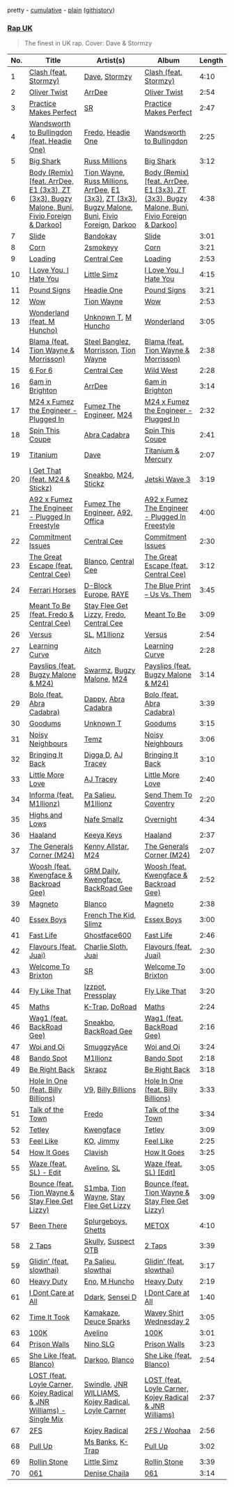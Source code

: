 pretty - [cumulative](/playlists/cumulative/Rap%20UK.md) - [plain](/playlists/plain/37i9dQZF1DX6PKX5dyBKeq) ([githistory](https://github.githistory.xyz/mackorone/spotify-playlist-archive/blob/main/playlists/plain/37i9dQZF1DX6PKX5dyBKeq))

### [Rap UK](https://open.spotify.com/playlist/37i9dQZF1DX6PKX5dyBKeq)

> The finest in UK rap. Cover: Dave & Stormzy

| No. | Title | Artist(s) | Album | Length |
|---|---|---|---|---|
| 1 | [Clash (feat. Stormzy)](https://open.spotify.com/track/2oUwMN5VfdGX10XeQJLBBi) | [Dave](https://open.spotify.com/artist/6Ip8FS7vWT1uKkJSweANQK), [Stormzy](https://open.spotify.com/artist/2SrSdSvpminqmStGELCSNd) | [Clash (feat. Stormzy)](https://open.spotify.com/album/58GjA2xPMQ8PjNKyddHIqP) | 4:10 |
| 2 | [Oliver Twist](https://open.spotify.com/track/6mSzsSdu0CWIV70jEjWMhI) | [ArrDee](https://open.spotify.com/artist/7m0BsF0t3K9WQFgKoPejfk) | [Oliver Twist](https://open.spotify.com/album/6d8MlD2NJyzLtnRSprliO5) | 2:54 |
| 3 | [Practice Makes Perfect](https://open.spotify.com/track/4Qpa0WH8hUHtOJKSNPrGV7) | [SR](https://open.spotify.com/artist/2NZN0JDhWXmMmhSXTbhm1h) | [Practice Makes Perfect](https://open.spotify.com/album/6l0LCRHoG9F9EzQUYWnMAL) | 2:47 |
| 4 | [Wandsworth to Bullingdon (feat. Headie One)](https://open.spotify.com/track/3XXWrQc7BSzW1NPq1hiHsu) | [Fredo](https://open.spotify.com/artist/3rbtPd0NcvhO2AzMfzx90z), [Headie One](https://open.spotify.com/artist/6UCQYrcJ6wab6gnQ89OJFh) | [Wandsworth to Bullingdon](https://open.spotify.com/album/4yBgUAi8qI0UjytssAUoCT) | 2:25 |
| 5 | [Big Shark](https://open.spotify.com/track/6Yjj0HEBFdOtNjhbhiOiah) | [Russ Millions](https://open.spotify.com/artist/3FoFW2AoUGRHBacC6i4x4p) | [Big Shark](https://open.spotify.com/album/4wtkVYb3pTptewYBch9kTM) | 3:12 |
| 6 | [Body (Remix) [feat. ArrDee, E1 (3x3), ZT (3x3), Bugzy Malone, Buni, Fivio Foreign & Darkoo]](https://open.spotify.com/track/6uvMKqNlrSvcC4NaKnrwjZ) | [Tion Wayne](https://open.spotify.com/artist/7b79bQFziJFedJb75k6hFt), [Russ Millions](https://open.spotify.com/artist/3FoFW2AoUGRHBacC6i4x4p), [ArrDee](https://open.spotify.com/artist/7m0BsF0t3K9WQFgKoPejfk), [E1 (3x3)](https://open.spotify.com/artist/63ebc5zUpJ36aoTDQJHa9B), [ZT (3x3)](https://open.spotify.com/artist/2uIRmVaCVpHQjaVgph5clS), [Bugzy Malone](https://open.spotify.com/artist/4Dokdwa3WB7ilQ2c2qvIBL), [Buni](https://open.spotify.com/artist/5AiY4bxeXerLXx03JADdQv), [Fivio Foreign](https://open.spotify.com/artist/14CHVeJGrR5xgUGQFV5BVM), [Darkoo](https://open.spotify.com/artist/4QSTyDpxsKmv3UfavVUImR) | [Body (Remix) [feat. ArrDee, E1 (3x3), ZT (3x3), Bugzy Malone, Buni, Fivio Foreign & Darkoo]](https://open.spotify.com/album/3ucQ8ogD2Li2U0rwkrdwlx) | 4:38 |
| 7 | [Slide](https://open.spotify.com/track/63ZJ1O6WA44R6ifMT9z2Ye) | [Bandokay](https://open.spotify.com/artist/0CqfkYr7CBuSySa4wUBChE) | [Slide](https://open.spotify.com/album/0OUMQ70DNqNLCW3UIITM8b) | 3:01 |
| 8 | [Corn](https://open.spotify.com/track/4aaEROAXVunrYjS556YxAn) | [2smokeyy](https://open.spotify.com/artist/4MUA591QaNW7xiMlMgBJV2) | [Corn](https://open.spotify.com/album/5hf9tYrWhDC5ZdKy7f9Kx8) | 3:21 |
| 9 | [Loading](https://open.spotify.com/track/4D0GT8zWuA7Z2em6dpajAn) | [Central Cee](https://open.spotify.com/artist/5H4yInM5zmHqpKIoMNAx4r) | [Loading](https://open.spotify.com/album/11W7cdDjujY2ktlOAGGq7Q) | 2:53 |
| 10 | [I Love You, I Hate You](https://open.spotify.com/track/7boAnwNPhMVap1oJiIsKCe) | [Little Simz](https://open.spotify.com/artist/6eXZu6O7nAUA5z6vLV8NKI) | [I Love You, I Hate You](https://open.spotify.com/album/75ncNW4YUYAZ1WsHLpR3sf) | 4:15 |
| 11 | [Pound Signs](https://open.spotify.com/track/37U6ujT5pW7DYaMVsidIxQ) | [Headie One](https://open.spotify.com/artist/6UCQYrcJ6wab6gnQ89OJFh) | [Pound Signs](https://open.spotify.com/album/7G4eRNZ9UKth2j3WnusN7i) | 3:21 |
| 12 | [Wow](https://open.spotify.com/track/1zEtEb820Vwe9giuUFXH7H) | [Tion Wayne](https://open.spotify.com/artist/7b79bQFziJFedJb75k6hFt) | [Wow](https://open.spotify.com/album/50GEiFeJvh61ifn8ZWyH4Y) | 2:53 |
| 13 | [Wonderland (feat. M Huncho)](https://open.spotify.com/track/0xf5EE2taRxE3lDBV8IXMR) | [Unknown T](https://open.spotify.com/artist/3iAhNz3e31lBuXYOsqGsf3), [M Huncho](https://open.spotify.com/artist/491U1PrV1EoQuhM0aUCn9r) | [Wonderland](https://open.spotify.com/album/0wmov03x5YDrvZSZvxDwz4) | 3:05 |
| 14 | [Blama (feat. Tion Wayne & Morrisson)](https://open.spotify.com/track/6Hkq6hOIViCGwwuJrarMW6) | [Steel Banglez](https://open.spotify.com/artist/6k970rXaWAWVfWMjqWtFNI), [Morrisson](https://open.spotify.com/artist/3bn93QEHOITZ4ARuiZdfRA), [Tion Wayne](https://open.spotify.com/artist/7b79bQFziJFedJb75k6hFt) | [Blama (feat. Tion Wayne & Morrisson)](https://open.spotify.com/album/3HzSvKFptFfvkTSCPEapzq) | 2:38 |
| 15 | [6 For 6](https://open.spotify.com/track/1tLV0GD0WXQ1Z8BKOQscti) | [Central Cee](https://open.spotify.com/artist/5H4yInM5zmHqpKIoMNAx4r) | [Wild West](https://open.spotify.com/album/0aAVMtHuK9wX1mQozWvdSZ) | 2:28 |
| 16 | [6am in Brighton](https://open.spotify.com/track/0pvPWDLzZcWFyXO2VantXA) | [ArrDee](https://open.spotify.com/artist/7m0BsF0t3K9WQFgKoPejfk) | [6am in Brighton](https://open.spotify.com/album/5fuMhXg7UxrJWnm8qbWIVW) | 3:14 |
| 17 | [M24 x Fumez the Engineer - Plugged In](https://open.spotify.com/track/6mZ1eBLOPHltSDFZn4SfwU) | [Fumez The Engineer](https://open.spotify.com/artist/0ksX396B3t2Gt8kwr0BJZk), [M24](https://open.spotify.com/artist/601bmA9VRZnMVclsxG7W6T) | [M24 x Fumez the Engineer - Plugged In](https://open.spotify.com/album/4XVOMAV4svBJPsSYI3SE5u) | 2:32 |
| 18 | [Spin This Coupe](https://open.spotify.com/track/7CSjrlKu2HI9qNpzCWWYer) | [Abra Cadabra](https://open.spotify.com/artist/1ZHk8dteZz6Vi2HFp4hGoM) | [Spin This Coupe](https://open.spotify.com/album/14f53xLUSSKlpAuvgc6smC) | 2:41 |
| 19 | [Titanium](https://open.spotify.com/track/2qzW5AK8ldKUOWUETwAkZY) | [Dave](https://open.spotify.com/artist/6Ip8FS7vWT1uKkJSweANQK) | [Titanium & Mercury](https://open.spotify.com/album/1A0K9zewunqFt9drGNk2W5) | 2:07 |
| 20 | [I Get That (feat. M24 & Stickz)](https://open.spotify.com/track/48PIbnVeeI869MuJ2Yyt3k) | [Sneakbo](https://open.spotify.com/artist/3EUM35RpJZkmptksMgQyj6), [M24](https://open.spotify.com/artist/601bmA9VRZnMVclsxG7W6T), [Stickz](https://open.spotify.com/artist/4XElpHwKLubHxfXQwWyyEY) | [Jetski Wave 3](https://open.spotify.com/album/0lIwPQkDm31ETXMctrDBd9) | 3:19 |
| 21 | [A92 x Fumez The Engineer - Plugged In Freestyle](https://open.spotify.com/track/0goOUCNL6MYrqSVvGhvsxw) | [Fumez The Engineer](https://open.spotify.com/artist/0ksX396B3t2Gt8kwr0BJZk), [A92](https://open.spotify.com/artist/5uWT1NONby2BqNCu42fdDc), [Offica](https://open.spotify.com/artist/3z9G13I73VCCZgf2j7i8q2) | [A92 x Fumez The Engineer - Plugged In Freestyle](https://open.spotify.com/album/2d2jGNehp3V4MKWusgvMbk) | 4:00 |
| 22 | [Commitment Issues](https://open.spotify.com/track/5w3CtwPT5e0k8zg2LyjvNN) | [Central Cee](https://open.spotify.com/artist/5H4yInM5zmHqpKIoMNAx4r) | [Commitment Issues](https://open.spotify.com/album/0RHc0eLRmJ7dFidneiGXeX) | 2:30 |
| 23 | [The Great Escape (feat. Central Cee)](https://open.spotify.com/track/11z8FQUmPdr1JQxOlBqECS) | [Blanco](https://open.spotify.com/artist/5FxsPS1K61fHEVB3FNZw6Y), [Central Cee](https://open.spotify.com/artist/5H4yInM5zmHqpKIoMNAx4r) | [The Great Escape (feat. Central Cee)](https://open.spotify.com/album/74QOvBN9TxbosknH81QoC5) | 3:12 |
| 24 | [Ferrari Horses](https://open.spotify.com/track/5erCwioOcRwP59NJUAtEK3) | [D-Block Europe](https://open.spotify.com/artist/5VadK1havLhK1OpKYsXv9y), [RAYE](https://open.spotify.com/artist/5KKpBU5eC2tJDzf0wmlRp2) | [The Blue Print – Us Vs. Them](https://open.spotify.com/album/26uL4J5FErma5bp8r3UVnX) | 3:45 |
| 25 | [Meant To Be (feat. Fredo & Central Cee)](https://open.spotify.com/track/1pfZ8IYPDEjvdrllsYBgEC) | [Stay Flee Get Lizzy](https://open.spotify.com/artist/2oZq6t5DkE2BdGbD6x8RXh), [Fredo](https://open.spotify.com/artist/3rbtPd0NcvhO2AzMfzx90z), [Central Cee](https://open.spotify.com/artist/5H4yInM5zmHqpKIoMNAx4r) | [Meant To Be](https://open.spotify.com/album/4fZ5N0VHK0zb4JIuvft1cO) | 3:09 |
| 26 | [Versus](https://open.spotify.com/track/6NTxrKuDVmqb1Yr86cR5MD) | [SL](https://open.spotify.com/artist/0wY1K9SgxbaRfoFRmSR5x5), [M1llionz](https://open.spotify.com/artist/5ZD4VhNTUEnEBTlWQPeyzq) | [Versus](https://open.spotify.com/album/5W0gx431L1lzVXXXpH385f) | 2:54 |
| 27 | [Learning Curve](https://open.spotify.com/track/7uD5yn7Ll3XqvaY93FwSQ2) | [Aitch](https://open.spotify.com/artist/2PJEagPIxaBugeMjIyKVXF) | [Learning Curve](https://open.spotify.com/album/3U6Qv2hF17RCmZRjUNYkgB) | 2:28 |
| 28 | [Payslips (feat. Bugzy Malone & M24)](https://open.spotify.com/track/3h7O4nTMZSfEdQyiJSFt0l) | [Swarmz](https://open.spotify.com/artist/2yPprAQlrIQWu60g09B9MZ), [Bugzy Malone](https://open.spotify.com/artist/4Dokdwa3WB7ilQ2c2qvIBL), [M24](https://open.spotify.com/artist/601bmA9VRZnMVclsxG7W6T) | [Payslips (feat. Bugzy Malone & M24)](https://open.spotify.com/album/0bzU1jhGseuEXXmXj9WCHR) | 3:14 |
| 29 | [Bolo (feat. Abra Cadabra)](https://open.spotify.com/track/5aFOOhwgdUQCsSUBzaphT9) | [Dappy](https://open.spotify.com/artist/4q6hTJmeYXCwp0ivdtoSWA), [Abra Cadabra](https://open.spotify.com/artist/1ZHk8dteZz6Vi2HFp4hGoM) | [Bolo (feat. Abra Cadabra)](https://open.spotify.com/album/1GALQJzNbt1DANz4wl4eYx) | 3:39 |
| 30 | [Goodums](https://open.spotify.com/track/4kvfj9L2tpmt0T3l0Gkw3I) | [Unknown T](https://open.spotify.com/artist/3iAhNz3e31lBuXYOsqGsf3) | [Goodums](https://open.spotify.com/album/5dNLBvQ9wXU6xuiATnxTJM) | 3:15 |
| 31 | [Noisy Neighbours](https://open.spotify.com/track/2JaH5ZaktJll8VNF2PQ5If) | [Temz](https://open.spotify.com/artist/3ksrra1WHKgGrr7ss2BYYg) | [Noisy Neighbours](https://open.spotify.com/album/1b3q0Ej3zJ9fNu7f0epW8H) | 3:06 |
| 32 | [Bringing It Back](https://open.spotify.com/track/3inbZcvbbcwJFgEzZgANwE) | [Digga D](https://open.spotify.com/artist/57n1OF36WvtOeATY6WQ6iw), [AJ Tracey](https://open.spotify.com/artist/4Xi6LSfFqv26XgP9NKN26U) | [Bringing It Back](https://open.spotify.com/album/51NcaYxQV6atdnmrCtQoc7) | 3:10 |
| 33 | [Little More Love](https://open.spotify.com/track/01SyViM4lbRtUS9h5Vq1Zy) | [AJ Tracey](https://open.spotify.com/artist/4Xi6LSfFqv26XgP9NKN26U) | [Little More Love](https://open.spotify.com/album/7sZxMRJAVfCmWbuqQPmgtb) | 2:40 |
| 34 | [Informa (feat. M1llionz)](https://open.spotify.com/track/7vzfjHm6m8olEhvQ3vAHqj) | [Pa Salieu](https://open.spotify.com/artist/290nCNEce1y6rfoJiO2rK7), [M1llionz](https://open.spotify.com/artist/5ZD4VhNTUEnEBTlWQPeyzq) | [Send Them To Coventry](https://open.spotify.com/album/07XuUjDVxufzEQI5bGpzhT) | 2:20 |
| 35 | [Highs and Lows](https://open.spotify.com/track/3TYkT91O7HpkoEqiOFkaqZ) | [Nafe Smallz](https://open.spotify.com/artist/3dKjmeRZcSUw617CoMzEA0) | [Overnight](https://open.spotify.com/album/0wZmVPb4hlOm2vrBtEVefi) | 4:34 |
| 36 | [Haaland](https://open.spotify.com/track/0hdE3z2giBzMWP5t0sn3BT) | [Keeya Keys](https://open.spotify.com/artist/61HaePhaH2YbG9Rd5zXbL6) | [Haaland](https://open.spotify.com/album/0r9mdB0FDi5kbcX5ktzbNK) | 2:37 |
| 37 | [The Generals Corner (M24)](https://open.spotify.com/track/076FNVwv0Yf39SwDmb8ryH) | [Kenny Allstar](https://open.spotify.com/artist/2abTBfFq5PSoASI2PSysLV), [M24](https://open.spotify.com/artist/601bmA9VRZnMVclsxG7W6T) | [The Generals Corner (M24)](https://open.spotify.com/album/3CySzgoXf5m8H9JVcdQzIO) | 2:07 |
| 38 | [Woosh (feat. Kwengface & Backroad Gee)](https://open.spotify.com/track/17sUaOLK8Hqc1K4ZnQZzJj) | [GRM Daily](https://open.spotify.com/artist/4PCeJ2EIn3YtzYYRsHHWyy), [Kwengface](https://open.spotify.com/artist/5O1YiYFy3CEWD2lkOmoerV), [BackRoad Gee](https://open.spotify.com/artist/51op6E2hjkeutwFhgw32mL) | [Woosh (feat. Kwengface & Backroad Gee)](https://open.spotify.com/album/3gRhWtnuZFpt0UWTcfBocg) | 2:52 |
| 39 | [Magneto](https://open.spotify.com/track/4Snb8lpCMA4iY3EFv2zIUs) | [Blanco](https://open.spotify.com/artist/5FxsPS1K61fHEVB3FNZw6Y) | [Magneto](https://open.spotify.com/album/0bi0kIfDF6HaWgVVh6pVl8) | 2:38 |
| 40 | [Essex Boys](https://open.spotify.com/track/1VIFf0jPmya0iDcBU6oXmt) | [French The Kid](https://open.spotify.com/artist/4k1cMkJjG3UCRptckbpAnC), [Slimz](https://open.spotify.com/artist/7zE3SKKPTW3DsH5s8pYy5o) | [Essex Boys](https://open.spotify.com/album/6hDq4ClIzqhnzuyOOcazPU) | 3:00 |
| 41 | [Fast Life](https://open.spotify.com/track/6CwwsXfqpMATTM0Gy128oV) | [Ghostface600](https://open.spotify.com/artist/4zVBItdCNXEAMB5cZvtlw1) | [Fast Life](https://open.spotify.com/album/1QsJtYWa3caKTnL9b9Oo0h) | 2:46 |
| 42 | [Flavours (feat. Juai)](https://open.spotify.com/track/2gn0n3dnSPeMVycXBIL4yO) | [Charlie Sloth](https://open.spotify.com/artist/3ICo3DF8pXFJEdzph2b6gh), [Juai](https://open.spotify.com/artist/55xSTCgtKgSy0nUJxcJg1e) | [Flavours (feat. Juai)](https://open.spotify.com/album/0Kb1VL0NOY2X8WHemJSITc) | 2:30 |
| 43 | [Welcome To Brixton](https://open.spotify.com/track/7kQUdVjev73xIuwu7W6YW9) | [SR](https://open.spotify.com/artist/2NZN0JDhWXmMmhSXTbhm1h) | [Welcome To Brixton](https://open.spotify.com/album/2cJGDIj1sw0CRisyitZqdQ) | 3:00 |
| 44 | [Fly Like That](https://open.spotify.com/track/0sxZFsa2O6EE9LO5gEVJ77) | [Izzpot](https://open.spotify.com/artist/4IvEtOiujya1B5LAoc8xZC), [Pressplay](https://open.spotify.com/artist/2O4Kmd6YNhta38MQ1VDMI1) | [Fly Like That](https://open.spotify.com/album/4k4OaaRetS8NLgYkwqogfF) | 3:20 |
| 45 | [Maths](https://open.spotify.com/track/6NPxEs0j9bxrVp4HuFVvIx) | [K-Trap](https://open.spotify.com/artist/39XT9gMoNmMCOlvTTR273m), [DoRoad](https://open.spotify.com/artist/3E9T01xr1C6waIXZKe1vju) | [Maths](https://open.spotify.com/album/66QfhBCqkyGVDQFTYZ0EXi) | 2:24 |
| 46 | [Wag1 (feat. BackRoad Gee)](https://open.spotify.com/track/4Qneb1ZnpOb64t6qkOzGuB) | [Sneakbo](https://open.spotify.com/artist/3EUM35RpJZkmptksMgQyj6), [BackRoad Gee](https://open.spotify.com/artist/51op6E2hjkeutwFhgw32mL) | [Wag1 (feat. BackRoad Gee)](https://open.spotify.com/album/6lQfy7UmSnjrGOW8pOFPhX) | 2:16 |
| 47 | [Woi and Oi](https://open.spotify.com/track/78lI0ataHtVuseINyspYCo) | [SmuggzyAce](https://open.spotify.com/artist/3p9GCSnsgsbTht8knXyh5G) | [Woi and Oi](https://open.spotify.com/album/7jyJyhrLyCfjsHCjh637VU) | 3:24 |
| 48 | [Bando Spot](https://open.spotify.com/track/3BbO2o9LhoVFJgS98YRtFy) | [M1llionz](https://open.spotify.com/artist/5ZD4VhNTUEnEBTlWQPeyzq) | [Bando Spot](https://open.spotify.com/album/5kStdguadrafHzIPvKk2xa) | 2:18 |
| 49 | [Be Right Back](https://open.spotify.com/track/7efJ0WbDS6kGNviHhQioZq) | [Skrapz](https://open.spotify.com/artist/67R8l2OLqGwA9V4BKllYQY) | [Be Right Back](https://open.spotify.com/album/1fSTayq6VxZyTndngXDlRN) | 3:18 |
| 50 | [Hole In One (feat. Billy Billions)](https://open.spotify.com/track/6XBK2SD8U0zv2eYZZlI2hz) | [V9](https://open.spotify.com/artist/4wxuAb9fWzcKg0s7VVKb3v), [Billy Billions](https://open.spotify.com/artist/69qrun5V2jt5YOitlunPh8) | [Hole In One (feat. Billy Billions)](https://open.spotify.com/album/45vpYSUdAeOa0Hva9BnhTg) | 3:33 |
| 51 | [Talk of the Town](https://open.spotify.com/track/6DVaH5eX1igWsx4Q6XWian) | [Fredo](https://open.spotify.com/artist/3rbtPd0NcvhO2AzMfzx90z) | [Talk of the Town](https://open.spotify.com/album/409bmYii12WKekSV2bkpuN) | 3:34 |
| 52 | [Tetley](https://open.spotify.com/track/7H0GY7n0eljh2mrDswatoo) | [Kwengface](https://open.spotify.com/artist/5O1YiYFy3CEWD2lkOmoerV) | [Tetley](https://open.spotify.com/album/0wgPKSjJlMZabAwOwFA2vl) | 3:09 |
| 53 | [Feel Like](https://open.spotify.com/track/0KN7zsY6uVzkRzB3EykoTg) | [KO](https://open.spotify.com/artist/51xvY3ND0pMakkwfNJa3AN), [Jimmy](https://open.spotify.com/artist/06w8gYYjCLGIK8Cp4ltMJo) | [Feel Like](https://open.spotify.com/album/2qUWeoYOxqx0yMuObM4FE0) | 2:25 |
| 54 | [How It Goes](https://open.spotify.com/track/14hzmo0RBQWFC0gqJduPbH) | [Clavish](https://open.spotify.com/artist/4ygR3mAG9AsBRVKIlmFYP1) | [How It Goes](https://open.spotify.com/album/6udCCcTCkuRhZXYsivvX4H) | 3:25 |
| 55 | [Waze (feat. SL) - Edit](https://open.spotify.com/track/3p6ydJJHynHAR4p8Ty1hvs) | [Avelino](https://open.spotify.com/artist/039zhJoEkboZ8Ii6K40Fb6), [SL](https://open.spotify.com/artist/0wY1K9SgxbaRfoFRmSR5x5) | [Waze (feat. SL) [Edit]](https://open.spotify.com/album/1151XLA4i8NiXnLtne5iac) | 3:05 |
| 56 | [Bounce (feat. Tion Wayne & Stay Flee Get Lizzy)](https://open.spotify.com/track/4ZqwV1GiYCr98uiO4ZTBv8) | [S1mba](https://open.spotify.com/artist/71jSVPQ6yskfyvWeiwvT5s), [Tion Wayne](https://open.spotify.com/artist/7b79bQFziJFedJb75k6hFt), [Stay Flee Get Lizzy](https://open.spotify.com/artist/2oZq6t5DkE2BdGbD6x8RXh) | [Bounce (feat. Tion Wayne & Stay Flee Get Lizzy)](https://open.spotify.com/album/11D2JVyhYjJQENaP5y8uXI) | 3:09 |
| 57 | [Been There](https://open.spotify.com/track/6DO8vDwCJvNruOg2v5JGqI) | [Splurgeboys](https://open.spotify.com/artist/5ybO9LJlZ1H2d0zBMhdjVa), [Ghetts](https://open.spotify.com/artist/7zJL978NtANOysfGY21ty6) | [METOX](https://open.spotify.com/album/6yMqAKUegHBRfsBwyGWfCA) | 4:10 |
| 58 | [2 Taps](https://open.spotify.com/track/1aQts363Sdj36HaKLbiWq7) | [Skully](https://open.spotify.com/artist/3r5T6aCaWd2nzeXDRERQAi), [Suspect OTB](https://open.spotify.com/artist/6UmdRN4VAfN58ZCLYGGBDE) | [2 Taps](https://open.spotify.com/album/3AzITRPYA4JRVhdmR950Ud) | 3:39 |
| 59 | [Glidin’ (feat. slowthai)](https://open.spotify.com/track/5zOqYPTcgiTAZfnKUbaNSf) | [Pa Salieu](https://open.spotify.com/artist/290nCNEce1y6rfoJiO2rK7), [slowthai](https://open.spotify.com/artist/3r1XkJ7vCs8kHBSzGvPLdP) | [Glidin’ (feat. slowthai)](https://open.spotify.com/album/0DwjDbtMXpRYzO3HXTuzmu) | 3:17 |
| 60 | [Heavy Duty](https://open.spotify.com/track/6HOZEXfwd5gLHtfatXVatf) | [Eno](https://open.spotify.com/artist/3GBBxBdoolb0B5YizZq9bF), [M Huncho](https://open.spotify.com/artist/491U1PrV1EoQuhM0aUCn9r) | [Heavy Duty](https://open.spotify.com/album/63DvH6X2Qhs2SAFRbCcyBn) | 2:19 |
| 61 | [I Dont Care at All](https://open.spotify.com/track/5dXAvq6YrZCdiU7CshN5FM) | [Ddark](https://open.spotify.com/artist/57kgxuYPX6hANUyqNj6UZ4), [Sensei D](https://open.spotify.com/artist/11tNhDgqKxVfmUfJxrOdco) | [I Dont Care at All](https://open.spotify.com/album/0UYxzP7yuMC20zyDaNGxRT) | 1:40 |
| 62 | [Time It Took](https://open.spotify.com/track/5J4L7ZC1kl5pQMeZsF5acV) | [Kamakaze](https://open.spotify.com/artist/6C0Tazx8fb7cJIhm2s2Ttm), [Deuce Sparks](https://open.spotify.com/artist/0c9xnnowVvZX4HajnNjOlS) | [Wavey Shirt Wednesday 2](https://open.spotify.com/album/0dqayjo1PlNmNvXBIWayny) | 3:05 |
| 63 | [100K](https://open.spotify.com/track/6zraJ7egJPtQpimvrX4ise) | [Avelino](https://open.spotify.com/artist/039zhJoEkboZ8Ii6K40Fb6) | [100K](https://open.spotify.com/album/3PZ8ZeczbebVRLIayUJlV6) | 3:01 |
| 64 | [Prison Walls](https://open.spotify.com/track/2ErjcxsEWdz5pdkR2dO6Pz) | [Nino SLG](https://open.spotify.com/artist/6OwZwBy6DBYq9vVINyAhGe) | [Prison Walls](https://open.spotify.com/album/7oRnca5AL3W0CbV7gZFFZq) | 3:23 |
| 65 | [She Like (feat. Blanco)](https://open.spotify.com/track/1oCbDWh54GvaE2lRlmJZcK) | [Darkoo](https://open.spotify.com/artist/4QSTyDpxsKmv3UfavVUImR), [Blanco](https://open.spotify.com/artist/5FxsPS1K61fHEVB3FNZw6Y) | [She Like (feat. Blanco)](https://open.spotify.com/album/3tBzwRA9tDK27VQR9jkNIQ) | 2:54 |
| 66 | [LOST (feat. Loyle Carner, Kojey Radical & JNR Williams) - Single Mix](https://open.spotify.com/track/1KM9gznRTH7LUbu8Rb6RvF) | [Swindle](https://open.spotify.com/artist/1gH9xoeNySnEkCtR2kbPiQ), [JNR WILLIAMS](https://open.spotify.com/artist/7GZfE8P3kSPhhzq854OMxk), [Kojey Radical](https://open.spotify.com/artist/1HMhQzj2QXxR40zGDdaK6y), [Loyle Carner](https://open.spotify.com/artist/4oDjh8wNW5vDHyFRrDYC4k) | [LOST (feat. Loyle Carner, Kojey Radical & JNR Williams)](https://open.spotify.com/album/7n72r3a3F5jG0TXp2qc0Iu) | 2:37 |
| 67 | [2FS](https://open.spotify.com/track/47VDAhwTCyGTFklRpbrhiA) | [Kojey Radical](https://open.spotify.com/artist/1HMhQzj2QXxR40zGDdaK6y) | [2FS / Woohaa](https://open.spotify.com/album/0mOQ48Emc4RE0pnz9WzkW0) | 2:56 |
| 68 | [Pull Up](https://open.spotify.com/track/4Wn5eOyIDwugX27daXqXrr) | [Ms Banks](https://open.spotify.com/artist/4imxqng3RrOBmykL2DhIJC), [K-Trap](https://open.spotify.com/artist/39XT9gMoNmMCOlvTTR273m) | [Pull Up](https://open.spotify.com/album/36ozWzvn4aATWhuEYocJWv) | 3:02 |
| 69 | [Rollin Stone](https://open.spotify.com/track/4Sugj8dF1Cbb53LcGJhIxO) | [Little Simz](https://open.spotify.com/artist/6eXZu6O7nAUA5z6vLV8NKI) | [Rollin Stone](https://open.spotify.com/album/0QYrdzHhm3xWfPLdH4tehT) | 3:39 |
| 70 | [061](https://open.spotify.com/track/07zGUsX4t6zF4VQfa9hHDi) | [Denise Chaila](https://open.spotify.com/artist/2VjvDoPMZvWItuivXdoe5Y) | [061](https://open.spotify.com/album/5W3aa9ngdHTngZTE6f5hzw) | 3:14 |